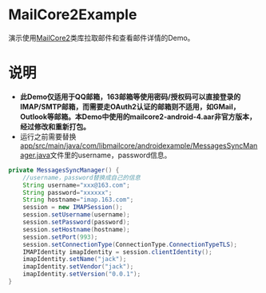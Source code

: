 # MailCore2Example
演示使用[MailCore2](https://github.com/MailCore/mailcore2)类库拉取邮件和查看邮件详情的Demo。
# 说明
- **此Demo仅适用于QQ邮箱，163邮箱等使用密码/授权码可以直接登录的IMAP/SMTP邮箱，而需要走OAuth2认证的邮箱则不适用，如GMail，Outlook等邮箱。本Demo中使用的mailcore2-android-4.aar非官方版本，经过修改和重新打包。**
- 运行之前需要替换[app/src/main/java/com/libmailcore/androidexample/MessagesSyncManager.java](https://github.com/kongpf8848/MailCore2Example/blob/master/app/src/main/java/com/libmailcore/androidexample/MessagesSyncManager.java)文件里的username，password信息。
```java
private MessagesSyncManager() {
    //username，password替换成自己的信息
    String username="xxx@163.com";
    String password="xxxxxx";
    String hostname="imap.163.com";
    session = new IMAPSession();
    session.setUsername(username);
    session.setPassword(password);
    session.setHostname(hostname);
    session.setPort(993);
    session.setConnectionType(ConnectionType.ConnectionTypeTLS);
    IMAPIdentity imapIdentity = session.clientIdentity();
    imapIdentity.setName("jack");
    imapIdentity.setVendor("jack");
    imapIdentity.setVersion("0.0.1");
}
```    
    
